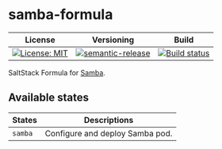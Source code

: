 # samba-formula

| License | Versioning | Build |
| ------- | ---------- | ----- |
| [![License: MIT](https://img.shields.io/badge/License-MIT-yellow.svg)](https://opensource.org/licenses/MIT) | [![semantic-release](https://img.shields.io/badge/%20%20%F0%9F%93%A6%F0%9F%9A%80-semantic--release-e10079.svg)](https://github.com/semantic-release/semantic-release) | [![Build status](https://ci.appveyor.com/api/projects/status/k0b2v0dp0rbko7ni/branch/master?svg=true)](https://ci.appveyor.com/project/nikAizuddin/samba-formula/branch/master) |

SaltStack Formula for [Samba](https://github.com/samba-team/samba).


## Available states

| States | Descriptions |
| ------ | ------------ |
| `samba` | Configure and deploy Samba pod. |
